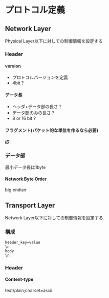 # プロトコル定義

## Network Layer

Physical Layer以下に対しての制御情報を設定する

### Header

#### version
- プロトコルバージョンを定義
- 4bit ?

#### データ長
- ヘッダ+データ部の長さ？
- データ部のみの長さ？
- 8 or 16 bit ?

#### フラグメント(パケット的な単位を作るなら必要)

##### ID

#####

### データ部

最小データ長は1byte

#### Network Byte Order

big endian

## Transport Layer

Network Layer以下に対しての制御情報を設定する.

### 構成

```
header_key=value
\n
body
\n
```

### Header

#### Content-type

text/plain;charset=ascii